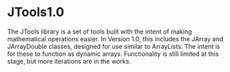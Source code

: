 # JTools1.0
The JTools library is a set of tools built with the intent of making mathematical operations easier. In Version 1.0, this includes the JArray and JArrayDouble classes, designed for use similar to ArrayLists. The intent is for these to function as dynamic arrays. Functionality is still limited at this stage, but more iterations are in the works.
